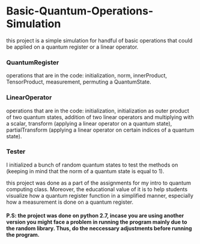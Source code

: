# Basic-Quantum-Operations-Simulation
this project is a simple simulation for handful of basic operations that could be applied on a quantum register or a linear operator.

### QuantumRegister
operations that are in the code: initialization, norm, innerProduct, TensorProduct, measurement, permuting a QuantumState.

### LinearOperator
operations that are in the code: initialization, initialization as outer product of two quantum states, addition of two linear operators and multiplying with a scalar, transform (applying a linear operator on a quantum state), partialTransform (applying a linear operator on certain indices of a quantum state).

### Tester
I initialized a bunch of random quantum states to test the methods on (keeping in mind that the norm of a quantum state is equal to 1).

this project was done as a part of the assignments for my intro to quantum computing class. Moreover, the educational value of it is to help students visualize how a quantum register function in a simplified manner, especially how a measurement is done on a quantum register.

#### P.S: the project was done on python 2.7, incase you are using another version you might face a problem in running the program mainly due to the random library. Thus, do the neccessary adjustments before running the program.
